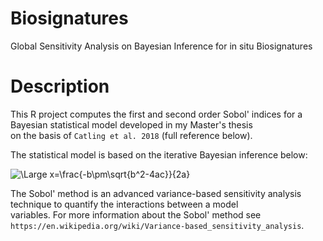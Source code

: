 # Biosignatures
Global Sensitivity Analysis on Bayesian Inference for in situ Biosignatures

# Description

This R project computes the first and second order Sobol' indices for a Bayesian statistical model developed in my Master's thesis\
on the basis of `Catling et al. 2018` (full reference below).

The statistical model is based on the iterative Bayesian inference below:

<img src="https://latex.codecogs.com/svg.latex?\Large&space;x=\frac{-b\pm\sqrt{b^2-4ac}}{2a}" title="\Large x=\frac{-b\pm\sqrt{b^2-4ac}}{2a}" />

The Sobol' method is an advanced variance-based sensitivity analysis technique to quantify the interactions between a model\
variables. For more information about the Sobol' method see `https://en.wikipedia.org/wiki/Variance-based_sensitivity_analysis`.


